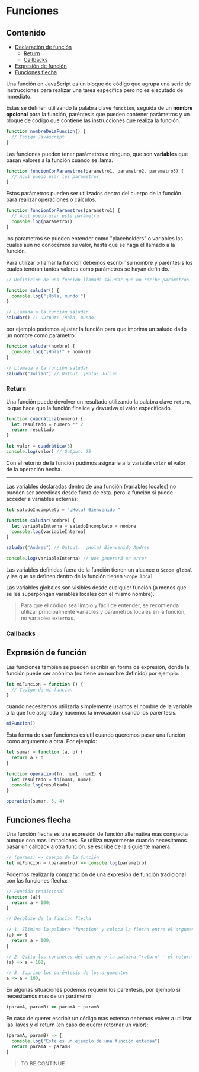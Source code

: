 # Funciones

## Contenido

- [Declaración de función](#id1)
  - [Return](#id2)
  - [Callbacks](#id3)
- [Expresión de función](#id4)
- [Funciones flecha](#id5)

Una función en JavaScript es un bloque de código que agrupa una serie de instrucciones para realizar una tarea específica pero no es ejecutado de inmediato.

<a name="id1"></a>
Estas se definen utilizando la palabra clave `function`, seguida de un **nombre opcional** para la función, paréntesis que pueden contener parámetros y un bloque de código que contiene las instrucciones que realiza la función.

```js
function nombreDeLaFuncion() {
  // Codigo Javascript
}
```

Las funciones pueden tener parámetros o ninguno, que son **variables** que pasan valores a la función cuando se llama.

```js
function funcionConParametros(parametro1, parametro2, parametro3) {
  // Aquí puedo usar los parámetros
}
```

Estos parámetros pueden ser utilizados dentro del cuerpo de la función para realizar operaciones o cálculos.

```js
function funcionConParametros(parametro1) {
  // Aquí puedo usar este parámetro
  console.log(parametro1)
}
```

los parametros se pueden entender como "placeholders" o variables las cuales aun no conocemos su valor, hasta que se haga el llamado a la función.

Para utilizar o llamar la función debemos escribir su nombre y paréntesis los cuales tendrán tantos valores como parámetros se hayan definido.

```js
// Definición de una función llamada saludar que no recibe parámetros

function saludar() {
  console.log("¡Hola, mundo!")
}

// Llamada a la función saludar
saludar() // Output: ¡Hola, mundo!
```

por ejemplo podemos ajustar la función para que imprima un saludo dado un nombre como parametro:

```js
function saludar(nombre) {
  console.log("¡Hola!" + nombre)
}

// Llamada a la función saludar
saludar("Julian") // Output: ¡Hola! Julian
```

### Return<a name="id2"></a>

Una función puede devolver un resultado utilizando la palabra clave `return`, lo que hace que la función finalice y devuelva el valor especificado.

```js
function cuadrática(numero) {
  let resultado = numero ** 2
  return resultado
}

let valor = cuadrática(5)
console.log(valor) // Output: 25
```

Con el retorno de la función pudimos asignarle a la variable `valor` el valor de la operación hecha.

---

Las variables declaradas dentro de una función (variables locales) no pueden ser accedidas desde fuera de esta. pero la función si puede acceder a variables externas:

```js
let saludoIncompleto = "¡Hola! Bienvenido "

function saludar(nombre) {
  let variableInterna = saludoIncompleto + nombre
  console.log(variableInterna)
}

saludar("Andres") // Output:  ¡Hola! Bienvenido Andres

console.log(variableInterna) // Nos generará un error
```

Las variables definidas fuera de la función tienen un alcance o `Scope global` y las que se definen dentro de la función tienen `Scope local`

Las variables globales son visibles desde cualquier función (a menos que se les superpongan variables locales con el mismo nombre).

> Para que el código sea limpio y fácil de entender, se recomienda utilizar principalmente variables y parámetros locales en la función, no variables externas.

### Callbacks<a name="id3"></a>

## Expresión de función<a name="id4"></a>

Las funciones también se pueden escribir en forma de expresión, donde la función puede ser anónima (no tiene un nombre definido) por ejemplo:

```js
let miFuncion = function () {
  // Codigo de mi funcion
}
```

cuando necesitemos utilizarla simplemente usamos el nombre de la variable a la que fue asignada y hacemos la invocación usando los paréntesis.

```js
miFuncion()
```

Esta forma de usar funciones es util cuando queremos pasar una función como argumento a otra. Por ejemplo:

```js
let sumar = function (a, b) {
  return a + b
}

function operacion(fn, num1, num2) {
  let resultado = fn(num1, num2)
  console.log(resultado)
}

operacion(sumar, 5, 4)
```

## Funciones flecha<a name="id5"></a>

Una función flecha es una expresión de función alternativa mas compacta aunque con mas limitaciones. Se utiliza mayormente cuando necesitamos pasar un callback a otra función. se escribe de la siguiente manera.

```js
// (params) => cuerpo de la función
let miFuncion = (parametro) => console.log(parametro)
```

Podemos realizar la comparación de una expresión de función tradicional con las funciones flecha:

```js
// Función tradicional
function (a){
  return a + 100;
}

// Desglose de la función flecha

// 1. Elimina la palabra "function" y coloca la flecha entre el argumento y el corchete de apertura.
(a) => {
  return a + 100;
}

// 2. Quita los corchetes del cuerpo y la palabra "return" — el return está implícito.
(a) => a + 100;

// 3. Suprime los paréntesis de los argumentos
a => a + 100;
```

En algunas situaciones podemos requerir los paréntesis, por ejemplo si necesitamos mas de un parámetro

```js
(paramA, paramB) => paramA + paramB
```

En caso de querer escribir un código mas extenso debemos volver a utilizar las llaves y el return (en caso de querer retornar un valor):

```js
(paramA, paramB) => {
  console.log("Este es un ejemplo de una función extensa")
  return paramA + paramB
}
```

> TO BE CONTINUE

